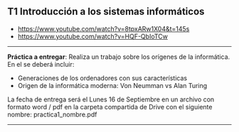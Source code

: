 
## T1  Introducción a los sistemas informáticos

- https://www.youtube.com/watch?v=8tpxARw1X04&t=145s
- https://www.youtube.com/watch?v=HQF-QbIoTCw

****

**Práctica a entregar**: Realiza un trabajo sobre los orígenes de la informática. En el se deberá incluir:
- Generaciones de los ordenadores con sus características
- Origen de la informática moderna: Von Neumman vs Alan Turing

La fecha de entrega será el Lunes 16 de Septiembre en un archivo con formato word / pdf en la carpeta compartida de Drive con el siguiente nombre: practica1_nombre.pdf

****

